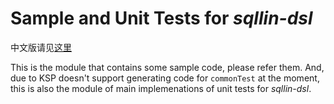 # Sample and Unit Tests for _sqllin-dsl_

中文版请见[这里](README_CN.md)

This is the module that contains some sample code, please refer them. And, due to KSP doesn't support generating code for `commonTest` at the moment, this is also the module of main implemenations of unit tests for _sqllin-dsl_.